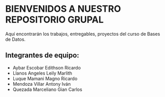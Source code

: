 # BIENVENIDOS A NUESTRO REPOSITORIO GRUPAL
Aquí encontrarán los trabajos, entregables, proyectos del curso de Bases de Datos.

## Integrantes de equipo:
+ Aybar Escobar Edithson Ricardo
+ Llanos Angeles Leily Marlith 
+ Luque Mamani Magno Ricardo 
+ Mendoza Villar Antony Iván 
+ Quezada Marceliano Gian Carlos 
